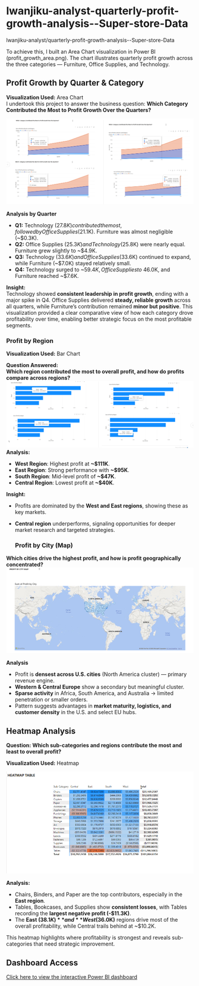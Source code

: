# lwanjiku-analyst-quarterly-profit-growth-analysis--Super-store-Data
lwanjiku-analyst/quarterly-profit-growth-analysis--Super-store-Data


To achieve this, I built an Area Chart visualization in Power BI (profit_growth_area.png). The chart illustrates quarterly profit growth across the three categories — Furniture, Office Supplies, and Technology.
##  Profit Growth by Quarter & Category  

**Visualization Used:** Area Chart  
I undertook this project to answer the business question: **Which Category Contributed the Most to Profit Growth Over the Quarters?**

![Profit Growth by Quarter & Category](profit_growth_area.png)  

**Analysis by Quarter**  

- **Q1:** Technology ($27.8K) contributed the most, followed by Office Supplies ($21.1K). Furniture was almost negligible (~$0.3K).  
- **Q2:** Office Supplies ($25.3K) and Technology ($25.8K) were nearly equal. Furniture grew slightly to ~$4.9K.  
- **Q3:** Technology ($33.6K) and Office Supplies ($33.6K) continued to expand, while Furniture (~$7.0K) stayed relatively small.  
- **Q4:** Technology surged to ~$59.4K, Office Supplies to ~$46.0K, and Furniture reached ~$7.6K.  


**Insight:**  
Technology showed **consistent leadership in profit growth**, ending with a major spike in Q4. Office Supplies delivered **steady, reliable growth** across all quarters, while Furniture’s contribution remained **minor but positive**. 
This visualization provided a clear comparative view of how each category drove profitability over time, enabling better strategic focus on the most profitable segments.


###  Profit by Region  

**Visualization Used:** Bar Chart  

**Question Answered:**  
**Which region contributed the most to overall profit, and how do profits compare across regions?** 
![Profit by Region](profit_by_region.png)  
**Analysis:**  
- **West Region**: Highest profit at **~$111K**.  
- **East Region**: Strong performance with **~$95K**.  
- **South Region**: Mid-level profit of **~$47K**.  
- **Central Region**: Lowest profit at **~$40K**.  

**Insight:**  
- Profits are dominated by the **West and East regions**, showing these as key markets.  
- **Central region** underperforms, signaling opportunities for deeper market research and targeted strategies.

  ###  Profit by City (Map)

**Which cities drive the highest profit, and how is profit geographically concentrated?**
![Profit by City](profit_by_city.png)

**Analysis**
- Profit is **densest across U.S. cities** (North America cluster) — primary revenue engine.
- **Western & Central Europe** show a secondary but meaningful cluster.
- **Sparse activity** in Africa, South America, and Australia → limited penetration or smaller orders.
- Pattern suggests advantages in **market maturity, logistics, and customer density** in the U.S. and select EU hubs.


## Heatmap Analysis  

**Question:** **Which sub-categories and regions contribute the most and least to overall profit?**

**Visualization Used:** Heatmap  

![Heatmap Analysis](heatmap_analysis.png)

**Analysis:**  
- Chairs, Binders, and Paper are the top contributors, especially in the **East region**.  
- Tables, Bookcases, and Supplies show **consistent losses**, with Tables recording the **largest negative profit (-$11.3K)**.  
- The **East ($38.1K)** and **West ($36.0K)** regions drive most of the overall profitability, while Central trails behind at ~$10.2K.  

This heatmap highlights where profitability is strongest and reveals sub-categories that need strategic improvement.  

##  Dashboard Access  

[Click here to view the interactive Power BI dashboard](https://app.powerbi.com/links/dHSnjgjmhb?ctid=51aa8f26-2e23-4b8c-bca8-7cc441adc4df&pbi_source=linkShare)  










